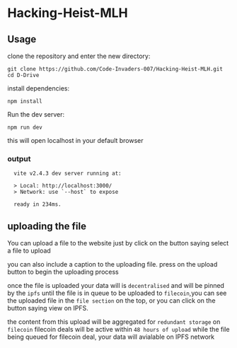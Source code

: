 # Hacking-Heist-MLH

## Usage
clone the repository and enter the new directory:
```shell
git clone https://github.com/Code-Invaders-007/Hacking-Heist-MLH.git
cd D-Drive
```
install dependencies:
```shell
npm install
```
Run the dev server:
```shell
npm run dev
```

this will open localhost in your default browser
### output
```shell
  vite v2.4.3 dev server running at:

  > Local: http://localhost:3000/
  > Network: use `--host` to expose

  ready in 234ms.
```

## uploading the file

You can upload a file to the website just by click on the button saying select a file to upload

you can also include a caption to the uploading file.
press on the upload button to begin the uploading process 

once the file is uploaded your data will is `decentralised` and will be pinned by the `ipfs` until the file is in queue to be uploaded to `filecoin`,you can see the uploaded file in the `file section` on the top, or you can click on the button saying view on IPFS.

the content from this upload will be aggregated for `redundant storage` on `filecoin` 
filecoin deals will be active within `48 hours of upload`
while the file being queued for filecoin deal, your data will avialable on IPFS network
 
